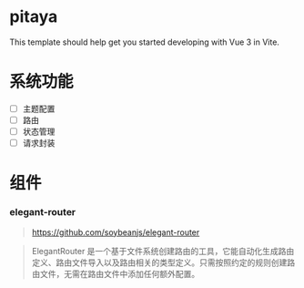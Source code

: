 # pitaya

This template should help get you started developing with Vue 3 in Vite.

# 系统功能

- [ ] 主题配置
- [ ] 路由
- [ ] 状态管理
- [ ] 请求封装

# 组件

### elegant-router

> https://github.com/soybeanjs/elegant-router

> ElegantRouter 是一个基于文件系统创建路由的工具，它能自动化生成路由定义、路由文件导入以及路由相关的类型定义。只需按照约定的规则创建路由文件，无需在路由文件中添加任何额外配置。
